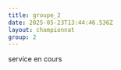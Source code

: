 ```yaml
---
title: groupe_2
date: 2025-05-23T13:44:46.536Z
layout: championnat
group: 2
---
```

service en cours
